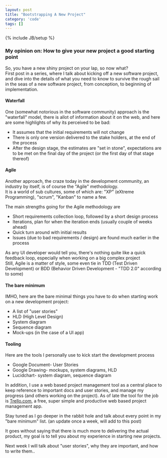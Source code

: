 ```yaml
---
layout: post
title: "Bootstrapping A New Project"
category: 'code' 
tags: []
---
```

{% include JB/setup %}
### My opinion on: How to give your new project a good starting point
So, you have a new shiny project on your lap, so now what?  
First post in a series, where I talk about kicking off a new software project, and dive into the details of what you need to know to survive the rough sail in the seas of a new software project, from conception, to beginning of implementation.
#### Waterfall
One (somewhat notorious in the software community) approach is the "waterfall" model, there is allot of information about it on the web, and here are some highlights of why its perceived to be bad:

 - It assumes that the initial requirements will not change
 - There is only one version delivered to the stake holders, at the end of the process
 - After the design stage, the estimates are "set in stone", expectations are to be met on the final day of the project (or the first day of that stage thereof)
#### Agile
Another approach, the craze today in the development community, an industry by itself, is of course the "Agile" methodology.  
It is a world of sub cultures, some of which are: "XP" (eXtreme Programming), "scrum", "Kanban" to name a few.  

The main strengths going for the Agile methodology are

 * Short requirements collection loop, followed by a short design process
 * Iterations, plan for when the iteration ends (usually couple of weeks ahead)
 * Quick turn around with initial results
 * Issues (due to bad requirements / design) are found much earlier in the process

As any UI developer would tell you, there's nothing quite like a quick feedback loop, especially when working on a big complex project  
Still, Agile is a matter of style, some even tie in TDD (Test Driven Development) or BDD (Behavior Driven Development - "TDD 2.0" according to some) 

#### The bare minimum
IMHO, here are the bare minimal things you have to do when starting work on a new development project:

 * A list of "user stories"
 * HLD (High Level Design)
 * System diagram
 * Sequence diagram
 * Mock-ups (in the case of a UI app)

#### Tooling
Here are the tools I personally use to kick start the development process

 * Google Document- User Stories
 * Google Drawing- mockups, system diagrams, HLD
 * Lucidchart- system diagram, sequence diagram

In addition, I use a web based project management tool as a central place to keep reference to important docs and user stories, and manage my progress (and others working on the project). As of late the tool for the job is [Trello.com](http://www.trello.com), a free, super simple and productive web based project management app.

Stay tuned as I go deeper in the rabbit hole and talk about every point in my "bare minimum" list. (an update once a week, will add to this post)  

It goes without saying that there is much more to delivering the actual product, my goal is to tell you about my experience in starting new projects.

Next week I will talk about "user stories", why they are important, and how to write them..
